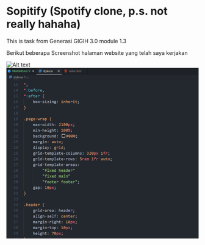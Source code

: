 # Sopitify (Spotify clone, p.s. not really hahaha)

This is task from Generasi GIGIH  3.0 module 1.3

Berikut beberapa Screenshot halaman website yang telah saya kerjakan

![Alt text](assets/images/screenshot1.pngg)
![Alt text](assets/images/screenshot2.png)
